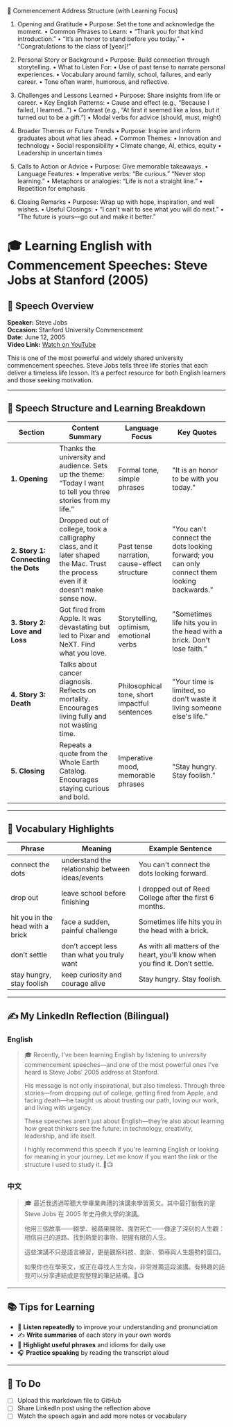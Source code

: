 🧩 Commencement Address Structure (with Learning Focus)

1. Opening and Gratitude
	•	Purpose: Set the tone and acknowledge the moment.
	•	Common Phrases to Learn:
	•	“Thank you for that kind introduction.”
	•	“It’s an honor to stand before you today.”
	•	“Congratulations to the class of [year]!”

2. Personal Story or Background
	•	Purpose: Build connection through storytelling.
	•	What to Listen For:
	•	Use of past tense to narrate personal experiences.
	•	Vocabulary around family, school, failures, and early career.
	•	Tone often warm, humorous, and reflective.

3. Challenges and Lessons Learned
	•	Purpose: Share insights from life or career.
	•	Key English Patterns:
	•	Cause and effect (e.g., “Because I failed, I learned…”)
	•	Contrast (e.g., “At first it seemed like a loss, but it turned out to be a gift.”)
	•	Modal verbs for advice (should, must, might)

4. Broader Themes or Future Trends
	•	Purpose: Inspire and inform graduates about what lies ahead.
	•	Common Themes:
	•	Innovation and technology
	•	Social responsibility
	•	Climate change, AI, ethics, equity
	•	Leadership in uncertain times

5. Calls to Action or Advice
	•	Purpose: Give memorable takeaways.
	•	Language Features:
	•	Imperative verbs: “Be curious.” “Never stop learning.”
	•	Metaphors or analogies: “Life is not a straight line.”
	•	Repetition for emphasis

6. Closing Remarks
	•	Purpose: Wrap up with hope, inspiration, and well wishes.
	•	Useful Closings:
	•	“I can’t wait to see what you will do next.”
	•	“The future is yours—go out and make it better.”






# 🎓 Learning English with Commencement Speeches: Steve Jobs at Stanford (2005)

## 📍 Speech Overview

**Speaker:** Steve Jobs  
**Occasion:** Stanford University Commencement  
**Date:** June 12, 2005  
**Video Link:** [Watch on YouTube](https://www.youtube.com/watch?v=UF8uR6Z6KLc)

This is one of the most powerful and widely shared university commencement speeches. Steve Jobs tells three life stories that each deliver a timeless life lesson. It’s a perfect resource for both English learners and those seeking motivation.

---

## 🧩 Speech Structure and Learning Breakdown

| Section | Content Summary | Language Focus | Key Quotes |
|--------|------------------|----------------|------------|
| **1. Opening** | Thanks the university and audience. Sets up the theme: “Today I want to tell you three stories from my life.” | Formal tone, simple phrases | "It is an honor to be with you today." |
| **2. Story 1: Connecting the Dots** | Dropped out of college, took a calligraphy class, and it later shaped the Mac. Trust the process even if it doesn’t make sense now. | Past tense narration, cause-effect structure | "You can't connect the dots looking forward; you can only connect them looking backwards." |
| **3. Story 2: Love and Loss** | Got fired from Apple. It was devastating but led to Pixar and NeXT. Find what you love. | Storytelling, optimism, emotional verbs | "Sometimes life hits you in the head with a brick. Don't lose faith." |
| **4. Story 3: Death** | Talks about cancer diagnosis. Reflects on mortality. Encourages living fully and not wasting time. | Philosophical tone, short impactful sentences | "Your time is limited, so don't waste it living someone else's life." |
| **5. Closing** | Repeats a quote from the Whole Earth Catalog. Encourages staying curious and bold. | Imperative mood, memorable phrases | "Stay hungry. Stay foolish." |

---

## 🧠 Vocabulary Highlights

| Phrase | Meaning | Example Sentence |
|--------|--------|------------------|
| connect the dots | understand the relationship between ideas/events | You can't connect the dots looking forward. |
| drop out | leave school before finishing | I dropped out of Reed College after the first 6 months. |
| hit you in the head with a brick | face a sudden, painful challenge | Sometimes life hits you in the head with a brick. |
| don’t settle | don’t accept less than what you truly want | As with all matters of the heart, you’ll know when you find it. Don’t settle. |
| stay hungry, stay foolish | keep curiosity and courage alive | Stay hungry. Stay foolish. |

---

## ✍️ My LinkedIn Reflection (Bilingual)

### English

> 🎓 Recently, I've been learning English by listening to university commencement speeches—and one of the most powerful ones I’ve heard is Steve Jobs’ 2005 address at Stanford.
>
> His message is not only inspirational, but also timeless. Through three stories—from dropping out of college, getting fired from Apple, and facing death—he taught us about trusting our path, loving our work, and living with urgency.
>
> These speeches aren’t just about English—they’re also about learning how great thinkers see the future: in technology, creativity, leadership, and life itself.
>
> I highly recommend this speech if you're learning English or looking for meaning in your journey. Let me know if you want the link or the structure I used to study it. 🌱📺

### 中文

> 🎓 最近我透過聆聽大學畢業典禮的演講來學習英文。其中最打動我的是 Steve Jobs 在 2005 年史丹佛大學的演講。
>
> 他用三個故事——輟學、被蘋果開除、面對死亡——傳達了深刻的人生觀：相信自己的道路、找到熱愛的事物、把握有限的人生。
>
> 這些演講不只是語言練習，更是觀察科技、創新、領導與人生趨勢的窗口。
>
> 如果你也在學英文，或正在尋找人生方向，非常推薦這段演講。有興趣的話我可以分享連結或是我整理的筆記結構。🌱📺

---

## 📚 Tips for Learning

- 🔁 **Listen repeatedly** to improve your understanding and pronunciation
- ✍️ **Write summaries** of each story in your own words
- 🧠 **Highlight useful phrases** and idioms for daily use
- 🎧 **Practice speaking** by reading the transcript aloud

---

## 📎 To Do

- [ ] Upload this markdown file to GitHub
- [ ] Share LinkedIn post using the reflection above
- [ ] Watch the speech again and add more notes or vocabulary